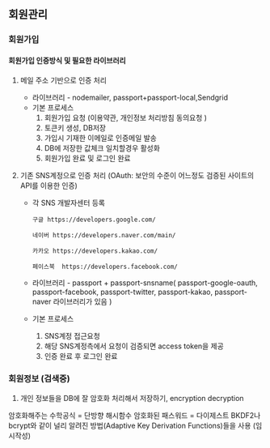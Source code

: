## **회원관리**

### **회원가입**

#### 회원가입 인증방식 및 필요한 라이브러리

1. 메일 주소 기반으로 인증 처리

    - 라이브러리 - nodemailer, passport+passport-local,Sendgrid
    - 기본 프로세스 
       1. 회원가입 요청 (이용약관, 개인정보 처리방침 동의요청 )
       2. 토큰키 생성, DB저장 
	   3. 가입시 기재한 이메일로 인증메일 발송 
	   4. DB에 저장한 값체크 일치할경우 활성화 
	   5. 회원가입 완료 및 로그인 완료

2. 기존 SNS계정으로 인증 처리 (OAuth: 보안의 수준이 어느정도 검증된 사이트의 API를 이용한 인증)

    - 각 SNS 개발자센터 등록

        ```
        구글 https://developers.google.com/

        네이버 https://developers.naver.com/main/

        카카오 https://developers.kakao.com/

        페이스북  https://developers.facebook.com/
        ```

    - 라이브러리 - passport + passport-snsname( passport-google-oauth, passport-facebook, passport-twitter, passport-kakao, passport-naver 라이브러리가 있음 )

    - 기본 프로세스 
     	1. SNS계정 접근요청 
     	2. 해당 SNS계정측에서 요청이 검증되면 access token을 제공 
     	3. 인증 완료 후 로그인 완료

### 회원정보 (검색중)

1. 개인 정보들을 DB에 잘 암호화 처리해서 저장하기, encryption decryption

암호화해주는 수학공식 = 단방향 해시함수
암호화된 패스워드 = 다이제스트
BKDF2나 bcrypt와 같이 널리 알려진 방법(Adaptive Key Derivation Functions)들을 사용
(임시작성)
